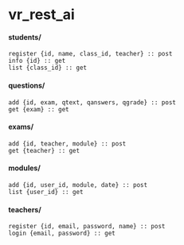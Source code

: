 # vr_rest_ai

#### students/
    register {id, name, class_id, teacher} :: post
    info {id} :: get
    list {class_id} :: get
    
#### questions/
    add {id, exam, qtext, qanswers, qgrade} :: post
    get {exam} :: get
    
#### exams/
    add {id, teacher, module} :: post
    get {teacher} :: get
   
#### modules/
    add {id, user_id, module, date} :: post
    list {user_id} :: get
    
#### teachers/
    register {id, email, password, name} :: post
    login {email, password} :: get
    
    
